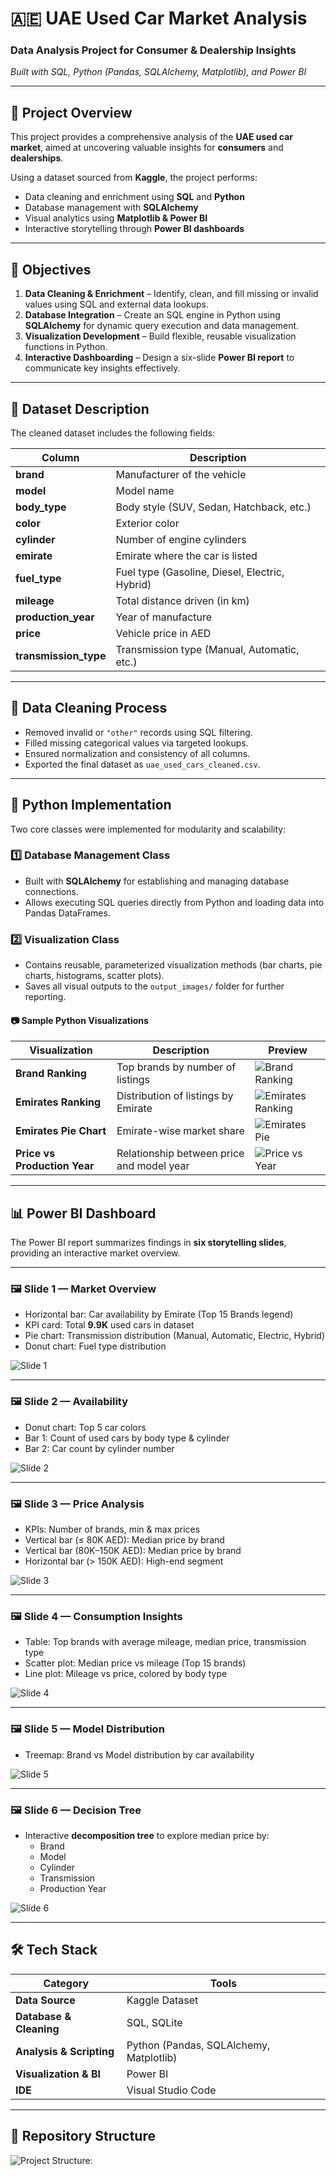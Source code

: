 # 🇦🇪 UAE Used Car Market Analysis

### Data Analysis Project for Consumer & Dealership Insights

_Built with SQL, Python (Pandas, SQLAlchemy, Matplotlib), and Power BI_

---

## 📘 Project Overview

This project provides a comprehensive analysis of the **UAE used car market**, aimed at uncovering valuable insights for **consumers** and **dealerships**.

Using a dataset sourced from **Kaggle**, the project performs:

- Data cleaning and enrichment using **SQL** and **Python**
- Database management with **SQLAlchemy**
- Visual analytics using **Matplotlib & Power BI**
- Interactive storytelling through **Power BI dashboards**

---

## 🎯 Objectives

1. **Data Cleaning & Enrichment** – Identify, clean, and fill missing or invalid values using SQL and external data lookups.
2. **Database Integration** – Create an SQL engine in Python using **SQLAlchemy** for dynamic query execution and data management.
3. **Visualization Development** – Build flexible, reusable visualization functions in Python.
4. **Interactive Dashboarding** – Design a six-slide **Power BI report** to communicate key insights effectively.

---

## 🧩 Dataset Description

The cleaned dataset includes the following fields:

| Column                | Description                                    |
| --------------------- | ---------------------------------------------- |
| **brand**             | Manufacturer of the vehicle                    |
| **model**             | Model name                                     |
| **body_type**         | Body style (SUV, Sedan, Hatchback, etc.)       |
| **color**             | Exterior color                                 |
| **cylinder**          | Number of engine cylinders                     |
| **emirate**           | Emirate where the car is listed                |
| **fuel_type**         | Fuel type (Gasoline, Diesel, Electric, Hybrid) |
| **mileage**           | Total distance driven (in km)                  |
| **production_year**   | Year of manufacture                            |
| **price**             | Vehicle price in AED                           |
| **transmission_type** | Transmission type (Manual, Automatic, etc.)    |

---

## 🧹 Data Cleaning Process

- Removed invalid or `"other"` records using SQL filtering.
- Filled missing categorical values via targeted lookups.
- Ensured normalization and consistency of all columns.
- Exported the final dataset as `uae_used_cars_cleaned.csv`.

---

## 🐍 Python Implementation

Two core classes were implemented for modularity and scalability:

### **1️⃣ Database Management Class**

- Built with **SQLAlchemy** for establishing and managing database connections.
- Allows executing SQL queries directly from Python and loading data into Pandas DataFrames.

### **2️⃣ Visualization Class**

- Contains reusable, parameterized visualization methods (bar charts, pie charts, histograms, scatter plots).
- Saves all visual outputs to the `output_images/` folder for further reporting.

#### 📷 Sample Python Visualizations

| Visualization                | Description                               | Preview                                                                       |
| ---------------------------- | ----------------------------------------- | ----------------------------------------------------------------------------- |
| **Brand Ranking**            | Top brands by number of listings          | ![Brand Ranking](output/plotting_images/brand_ranking_in_used_market.png.png) |
| **Emirates Ranking**         | Distribution of listings by Emirate       | ![Emirates Ranking](output/plotting_images/emirates_ranking.png)              |
| **Emirates Pie Chart**       | Emirate-wise market share                 | ![Emirates Pie](output/plotting_images/emirates_ranknig_pie.png)              |
| **Price vs Production Year** | Relationship between price and model year | ![Price vs Year](output/plotting_images/price_production_year_plot.png)       |

---

## 📊 Power BI Dashboard

The Power BI report summarizes findings in **six storytelling slides**, providing an interactive market overview.

---

### 🖼️ Slide 1 — **Market Overview**

- Horizontal bar: Car availability by Emirate (Top 15 Brands legend)
- KPI card: Total **9.9K** used cars in dataset
- Pie chart: Transmission distribution (Manual, Automatic, Electric, Hybrid)
- Donut chart: Fuel type distribution

![Slide 1](output/power_bi/slide-1.png)

---

### 🖼️ Slide 2 — **Availability**

- Donut chart: Top 5 car colors
- Bar 1: Count of used cars by body type & cylinder
- Bar 2: Car count by cylinder number

![Slide 2](output/power_bi/slide-2.png)

---

### 🖼️ Slide 3 — **Price Analysis**

- KPIs: Number of brands, min & max prices
- Vertical bar (≤ 80K AED): Median price by brand
- Vertical bar (80K–150K AED): Median price by brand
- Horizontal bar (> 150K AED): High-end segment

![Slide 3](output/power_bi/slide-3.png)

---

### 🖼️ Slide 4 — **Consumption Insights**

- Table: Top brands with average mileage, median price, transmission type
- Scatter plot: Median price vs mileage (Top 15 brands)
- Line plot: Mileage vs price, colored by body type

![Slide 4](output/power_bi/slide-4.png)

---

### 🖼️ Slide 5 — **Model Distribution**

- Treemap: Brand vs Model distribution by car availability

![Slide 5](output/power_bi/slide-5.png)

---

### 🖼️ Slide 6 — **Decision Tree**

- Interactive **decomposition tree** to explore median price by:
  - Brand
  - Model
  - Cylinder
  - Transmission
  - Production Year

![Slide 6](output/power_bi/slide-6.png)

---

## 🛠️ Tech Stack

| Category                 | Tools                                   |
| ------------------------ | --------------------------------------- |
| **Data Source**          | Kaggle Dataset                          |
| **Database & Cleaning**  | SQL, SQLite                             |
| **Analysis & Scripting** | Python (Pandas, SQLAlchemy, Matplotlib) |
| **Visualization & BI**   | Power BI                                |
| **IDE**                  | Visual Studio Code                      |

---

## 📂 Repository Structure

![Project Structure:](output/project_structure.png)
